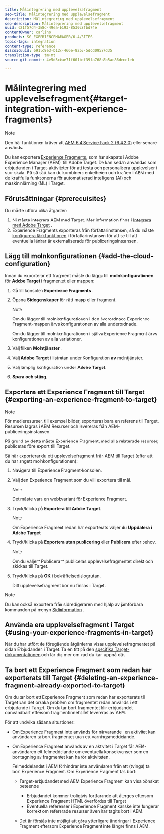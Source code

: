 ```yaml
---
title: Målintegrering med upplevelsefragment
seo-title: Målintegrering med upplevelsefragment
description: Målintegrering med upplevelsefragment
seo-description: Målintegrering med upplevelsefragment
uuid: 621f57d4-3b8d-49ea-b193-8530c8fbd74e
contentOwner: carlino
products: SG_EXPERIENCEMANAGER/6.4/SITES
topic-tags: integration
content-type: reference
discoiquuid: 6911c8e3-b12c-466e-8255-5dcd09557d35
translation-type: tm+mt
source-git-commit: 4e5d3c0ae71f601bcf39fa768c8b5ac86decc1eb

---
```



# Målintegrering med upplevelsefragment{#target-integration-with-experience-fragments}

>[!NOTE]
>
>Den här funktionen kräver att [AEM 6.4 Service Pack 2 (6.4.2.0)](/help/release-notes/sp-release-notes.md) eller senare används.

Du kan exportera [Experience Fragments](/help/sites-authoring/experience-fragments.md), som har skapats i Adobe Experience Manager (AEM), till Adobe Target. De kan sedan användas som erbjudanden i Target-aktiviteter för att testa och personalisera upplevelser i stor skala. På så sätt kan du kombinera enkelheten och kraften i AEM med de kraftfulla funktionerna för automatiserad intelligens (AI) och maskininlärning (ML) i Target.

## Förutsättningar {#prerequisites}

Du måste utföra olika åtgärder:

1. Ni måste integrera AEM med Target. Mer information finns i [Integrera med Adobe Target](/help/sites-administering/target.md) .
1. Experience Fragments exporteras från författarinstansen, så du måste [konfigurera länkfunktionen](/help/sites-developing/externalizer.md) i författarinstansen för att se till att eventuella länkar är externaliserade för publiceringsinstansen.

## Lägg till molnkonfigurationen {#add-the-cloud-configuration}

Innan du exporterar ett fragment måste du lägga till **molnkonfigurationen** för **Adobe Target** i fragmentet eller mappen:

1. Gå till konsolen **Experience Fragments** .
1. Öppna **Sidegenskaper** för rätt mapp eller fragment.

   >[!NOTE]
   >
   >Om du lägger till molnkonfigurationen i den överordnade Experience Fragment-mappen ärvs konfigurationen av alla underordnade.
   >
   >Om du lägger till molnkonfigurationen i själva Experience Fragment ärvs konfigurationen av alla variationer.

1. Välj fliken **Molntjänster** .

1. Välj **Adobe Target** i listrutan under Konfiguration **av** molntjänster.
1. Välj lämplig konfiguration under **Adobe Target**.

1. **Spara och stäng**.

## Exportera ett Experience Fragment till Target {#exporting-an-experience-fragment-to-target}

>[!NOTE]
>
>För medieresurser, till exempel bilder, exporteras bara en referens till Target. Resursen lagras i AEM Resurser och levereras från AEM-publiceringsinstansen.
>
>På grund av detta måste Experience Fragment, med alla relaterade resurser, publiceras före export till Target.

Så här exporterar du ett upplevelsefragment från AEM till Target (efter att du har angett molnkonfigurationen):

1. Navigera till Experience Fragment-konsolen.
1. Välj den Experience Fragment som du vill exportera till mål.

   >[!NOTE]
   >
   >Det måste vara en webbvariant för Experience Fragment.

1. Tryck/klicka på **Exportera till Adobe Target**.

   >[!NOTE]
   >
   >Om Experience Fragment redan har exporterats väljer du **Uppdatera i Adobe Target**.

1. Tryck/klicka på **Exportera utan publicering** eller **Publicera** efter behov.

   >[!NOTE]
   >
   >Om du väljer* Publicera** publiceras upplevelsefragmentet direkt och skickas till Target.

1. Tryck/klicka på **OK** i bekräftelsedialogrutan.

   Ditt upplevelsefragment bör nu finnas i Target.

>[!NOTE]
>
>Du kan också exportera från sidredigeraren med hjälp av jämförbara kommandon på menyn [Sidinformation](/help/sites-authoring/author-environment-tools.md#page-information) .

## Använda era upplevelsefragment i Target {#using-your-experience-fragments-in-target}

När du har utfört de föregående åtgärderna visas upplevelsefragmentet på sidan Erbjudanden i Target. Ta en titt på den [specifika Target-dokumentationen](https://experiencecloud.adobe.com/resources/help/en_US/target/target/aem-experience-fragments.html) och lär dig mer om vad du kan uppnå där.

## Ta bort ett Experience Fragment som redan har exporterats till Target {#deleting-an-experience-fragment-already-exported-to-target}

Om du tar bort ett Experience Fragment som redan har exporterats till Target kan det orsaka problem om fragmentet redan används i ett erbjudande i Target. Om du tar bort fragmentet blir erbjudandet oanvändbart eftersom fragmentinnehållet levereras av AEM.

För att undvika sådana situationer:

* Om Experience Fragment inte används för närvarande i en aktivitet kan användaren ta bort fragmentet utan ett varningsmeddelande.
* Om Experience Fragment används av en aktivitet i Target får AEM-användaren ett felmeddelande om eventuella konsekvenser som en borttagning av fragmentet kan ha för aktiviteten.

   Felmeddelandet i AEM förhindrar inte användaren från att (tvinga) ta bort Experience Fragment. Om Experience Fragment tas bort:

   * Target-erbjudandet med AEM Experience Fragment kan visa oönskat beteende

      * Erbjudandet kommer troligtvis fortfarande att återges eftersom Experience Fragment HTML överfördes till Target
      * Eventuella referenser i Experience Fragment kanske inte fungerar korrekt om refererade resurser även har tagits bort i AEM.
   * Det är förstås inte möjligt att göra ytterligare ändringar i Experience Fragment eftersom Experience Fragment inte längre finns i AEM.


